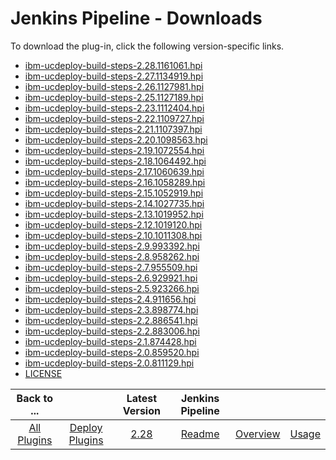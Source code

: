 
# Jenkins Pipeline - Downloads

To download the plug-in, click the following version-specific links.
- [ibm-ucdeploy-build-steps-2.28.1161061.hpi](https://raw.githubusercontent.com/UrbanCode/IBM-UCD-PLUGINS/main/files/jenkins-pipeline-ud-plugin/ibm-ucdeploy-build-steps-2.28.1161061.hpi)
- [ibm-ucdeploy-build-steps-2.27.1134919.hpi](https://raw.githubusercontent.com/UrbanCode/IBM-UCD-PLUGINS/main/files/jenkins-pipeline-ud-plugin/ibm-ucdeploy-build-steps-2.27.1134919.hpi)
- [ibm-ucdeploy-build-steps-2.26.1127981.hpi](https://raw.githubusercontent.com/UrbanCode/IBM-UCD-PLUGINS/main/files/jenkins-pipeline-ud-plugin/ibm-ucdeploy-build-steps-2.26.1127981.hpi)
- [ibm-ucdeploy-build-steps-2.25.1127189.hpi](https://raw.githubusercontent.com/UrbanCode/IBM-UCD-PLUGINS/main/files/jenkins-pipeline-ud-plugin/ibm-ucdeploy-build-steps-2.25.1127189.hpi)
- [ibm-ucdeploy-build-steps-2.23.1112404.hpi](https://raw.githubusercontent.com/UrbanCode/IBM-UCD-PLUGINS/main/files/jenkins-pipeline-ud-plugin/ibm-ucdeploy-build-steps-2.23.1112404.hpi)
- [ibm-ucdeploy-build-steps-2.22.1109727.hpi](https://raw.githubusercontent.com/UrbanCode/IBM-UCD-PLUGINS/main/files/jenkins-pipeline-ud-plugin/ibm-ucdeploy-build-steps-2.22.1109727.hpi)
- [ibm-ucdeploy-build-steps-2.21.1107397.hpi](https://raw.githubusercontent.com/UrbanCode/IBM-UCD-PLUGINS/main/files/jenkins-pipeline-ud-plugin/ibm-ucdeploy-build-steps-2.21.1107397.hpi)
- [ibm-ucdeploy-build-steps-2.20.1098563.hpi](https://raw.githubusercontent.com/UrbanCode/IBM-UCD-PLUGINS/main/files/jenkins-pipeline-ud-plugin/ibm-ucdeploy-build-steps-2.20.1098563.hpi)
- [ibm-ucdeploy-build-steps-2.19.1072554.hpi](https://raw.githubusercontent.com/UrbanCode/IBM-UCD-PLUGINS/main/files/jenkins-pipeline-ud-plugin/ibm-ucdeploy-build-steps-2.19.1072554.hpi)
- [ibm-ucdeploy-build-steps-2.18.1064492.hpi](https://raw.githubusercontent.com/UrbanCode/IBM-UCD-PLUGINS/main/files/jenkins-pipeline-ud-plugin/ibm-ucdeploy-build-steps-2.18.1064492.hpi)
- [ibm-ucdeploy-build-steps-2.17.1060639.hpi](https://raw.githubusercontent.com/UrbanCode/IBM-UCD-PLUGINS/main/files/jenkins-pipeline-ud-plugin/ibm-ucdeploy-build-steps-2.17.1060639.hpi)
- [ibm-ucdeploy-build-steps-2.16.1058289.hpi](https://raw.githubusercontent.com/UrbanCode/IBM-UCD-PLUGINS/main/files/jenkins-pipeline-ud-plugin/ibm-ucdeploy-build-steps-2.16.1058289.hpi)
- [ibm-ucdeploy-build-steps-2.15.1052919.hpi](https://raw.githubusercontent.com/UrbanCode/IBM-UCD-PLUGINS/main/files/jenkins-pipeline-ud-plugin/ibm-ucdeploy-build-steps-2.15.1052919.hpi)
- [ibm-ucdeploy-build-steps-2.14.1027735.hpi](https://raw.githubusercontent.com/UrbanCode/IBM-UCD-PLUGINS/main/files/jenkins-pipeline-ud-plugin/ibm-ucdeploy-build-steps-2.14.1027735.hpi)
- [ibm-ucdeploy-build-steps-2.13.1019952.hpi](https://raw.githubusercontent.com/UrbanCode/IBM-UCD-PLUGINS/main/files/jenkins-pipeline-ud-plugin/ibm-ucdeploy-build-steps-2.13.1019952.hpi)
- [ibm-ucdeploy-build-steps-2.12.1019120.hpi](https://raw.githubusercontent.com/UrbanCode/IBM-UCD-PLUGINS/main/files/jenkins-pipeline-ud-plugin/ibm-ucdeploy-build-steps-2.12.1019120.hpi)
- [ibm-ucdeploy-build-steps-2.10.1011308.hpi](https://raw.githubusercontent.com/UrbanCode/IBM-UCD-PLUGINS/main/files/jenkins-pipeline-ud-plugin/ibm-ucdeploy-build-steps-2.10.1011308.hpi)
- [ibm-ucdeploy-build-steps-2.9.993392.hpi](https://raw.githubusercontent.com/UrbanCode/IBM-UCD-PLUGINS/main/files/jenkins-pipeline-ud-plugin/ibm-ucdeploy-build-steps-2.9.993392.hpi)
- [ibm-ucdeploy-build-steps-2.8.958262.hpi](https://raw.githubusercontent.com/UrbanCode/IBM-UCD-PLUGINS/main/files/jenkins-pipeline-ud-plugin/ibm-ucdeploy-build-steps-2.8.958262.hpi)
- [ibm-ucdeploy-build-steps-2.7.955509.hpi](https://raw.githubusercontent.com/UrbanCode/IBM-UCD-PLUGINS/main/files/jenkins-pipeline-ud-plugin/ibm-ucdeploy-build-steps-2.7.955509.hpi)
- [ibm-ucdeploy-build-steps-2.6.929921.hpi](https://raw.githubusercontent.com/UrbanCode/IBM-UCD-PLUGINS/main/files/jenkins-pipeline-ud-plugin/ibm-ucdeploy-build-steps-2.6.929921.hpi)
- [ibm-ucdeploy-build-steps-2.5.923266.hpi](https://raw.githubusercontent.com/UrbanCode/IBM-UCD-PLUGINS/main/files/jenkins-pipeline-ud-plugin/ibm-ucdeploy-build-steps-2.5.923266.hpi)
- [ibm-ucdeploy-build-steps-2.4.911656.hpi](https://raw.githubusercontent.com/UrbanCode/IBM-UCD-PLUGINS/main/files/jenkins-pipeline-ud-plugin/ibm-ucdeploy-build-steps-2.4.911656.hpi)
- [ibm-ucdeploy-build-steps-2.3.898774.hpi](https://raw.githubusercontent.com/UrbanCode/IBM-UCD-PLUGINS/main/files/jenkins-pipeline-ud-plugin/ibm-ucdeploy-build-steps-2.3.898774.hpi)
- [ibm-ucdeploy-build-steps-2.2.886541.hpi](https://raw.githubusercontent.com/UrbanCode/IBM-UCD-PLUGINS/main/files/jenkins-pipeline-ud-plugin/ibm-ucdeploy-build-steps-2.2.886541.hpi)
- [ibm-ucdeploy-build-steps-2.2.883006.hpi](https://raw.githubusercontent.com/UrbanCode/IBM-UCD-PLUGINS/main/files/jenkins-pipeline-ud-plugin/ibm-ucdeploy-build-steps-2.2.883006.hpi)
- [ibm-ucdeploy-build-steps-2.1.874428.hpi](https://raw.githubusercontent.com/UrbanCode/IBM-UCD-PLUGINS/main/files/jenkins-pipeline-ud-plugin/ibm-ucdeploy-build-steps-2.1.874428.hpi)
- [ibm-ucdeploy-build-steps-2.0.859520.hpi](https://raw.githubusercontent.com/UrbanCode/IBM-UCD-PLUGINS/main/files/jenkins-pipeline-ud-plugin/ibm-ucdeploy-build-steps-2.0.859520.hpi)
- [ibm-ucdeploy-build-steps-2.0.811129.hpi](https://raw.githubusercontent.com/UrbanCode/IBM-UCD-PLUGINS/main/files/jenkins-pipeline-ud-plugin/ibm-ucdeploy-build-steps-2.0.811129.hpi)
- [LICENSE](https://raw.githubusercontent.com/UrbanCode/IBM-UCD-PLUGINS/main/files/jenkins-pipeline-ud-plugin/LICENSE)

|Back to ...||Latest Version|Jenkins Pipeline |||
| :---: | :---: | :---: | :---: | :---: | :---: |
|[All Plugins](../../index.md)|[Deploy Plugins](../README.md)|[2.28](https://raw.githubusercontent.com/UrbanCode/IBM-UCD-PLUGINS/main/files/jenkins-pipeline-ud-plugin/ibm-ucdeploy-build-steps-2.28.1161061.hpi)|[Readme](README.md)|[Overview](overview.md)|[Usage](usage.md)|
